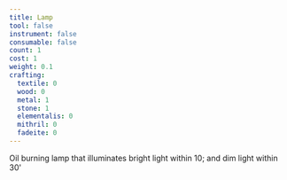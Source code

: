 ```yaml
---
title: Lamp
tool: false
instrument: false
consumable: false
count: 1
cost: 1
weight: 0.1
crafting:
  textile: 0
  wood: 0
  metal: 1
  stone: 1
  elementalis: 0
  mithril: 0
  fadeite: 0
---
```

Oil burning lamp that illuminates bright light within 10; and dim light within 30'
